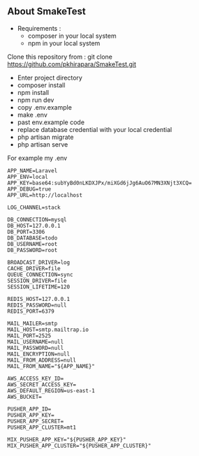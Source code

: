 ## About SmakeTest
- Requirements : 
  - composer in your local system
  - npm in your local system

Clone this repository from : git clone https://github.com/pkhirapara/SmakeTest.git

-   Enter project directory
-   composer install
-   npm install
-   npm run dev
-   copy .env.example
-   make .env
-   past env.example code
-   replace database credential with your local credential
-   php artisan migrate
-   php artisan serve

For example my .env

```
APP_NAME=Laravel
APP_ENV=local
APP_KEY=base64:subYyBd0nLKDXJPx/miXGd6jJg6AuO67MN3XNjt3XCQ=
APP_DEBUG=true
APP_URL=http://localhost

LOG_CHANNEL=stack

DB_CONNECTION=mysql
DB_HOST=127.0.0.1
DB_PORT=3306
DB_DATABASE=todo
DB_USERNAME=root
DB_PASSWORD=root

BROADCAST_DRIVER=log
CACHE_DRIVER=file
QUEUE_CONNECTION=sync
SESSION_DRIVER=file
SESSION_LIFETIME=120

REDIS_HOST=127.0.0.1
REDIS_PASSWORD=null
REDIS_PORT=6379

MAIL_MAILER=smtp
MAIL_HOST=smtp.mailtrap.io
MAIL_PORT=2525
MAIL_USERNAME=null
MAIL_PASSWORD=null
MAIL_ENCRYPTION=null
MAIL_FROM_ADDRESS=null
MAIL_FROM_NAME="${APP_NAME}"

AWS_ACCESS_KEY_ID=
AWS_SECRET_ACCESS_KEY=
AWS_DEFAULT_REGION=us-east-1
AWS_BUCKET=

PUSHER_APP_ID=
PUSHER_APP_KEY=
PUSHER_APP_SECRET=
PUSHER_APP_CLUSTER=mt1

MIX_PUSHER_APP_KEY="${PUSHER_APP_KEY}"
MIX_PUSHER_APP_CLUSTER="${PUSHER_APP_CLUSTER}"
```
